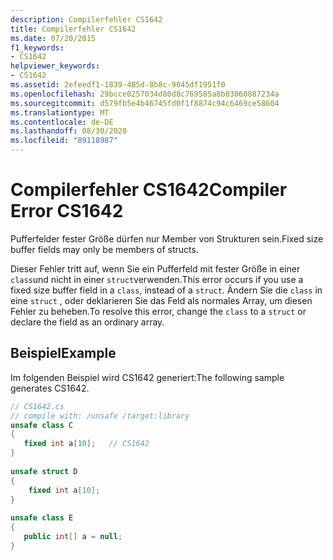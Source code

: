 ```yaml
---
description: Compilerfehler CS1642
title: Compilerfehler CS1642
ms.date: 07/20/2015
f1_keywords:
- CS1642
helpviewer_keywords:
- CS1642
ms.assetid: 2efeedf1-1839-485d-8b8c-9045df1951f0
ms.openlocfilehash: 29bcce0257034d80d8c769585a8b83060887234a
ms.sourcegitcommit: d579fb5e4b46745fd0f1f8874c94c6469ce58604
ms.translationtype: MT
ms.contentlocale: de-DE
ms.lasthandoff: 08/30/2020
ms.locfileid: "89118987"
---
```

# <a name="compiler-error-cs1642"></a><span data-ttu-id="03c54-103">Compilerfehler CS1642</span><span class="sxs-lookup"><span data-stu-id="03c54-103">Compiler Error CS1642</span></span>
<span data-ttu-id="03c54-104">Pufferfelder fester Größe dürfen nur Member von Strukturen sein.</span><span class="sxs-lookup"><span data-stu-id="03c54-104">Fixed size buffer fields may only be members of structs.</span></span>  
  
 <span data-ttu-id="03c54-105">Dieser Fehler tritt auf, wenn Sie ein Pufferfeld mit fester Größe in einer `class`und nicht in einer `struct`verwenden.</span><span class="sxs-lookup"><span data-stu-id="03c54-105">This error occurs if you use a fixed size buffer field in a `class`, instead of a `struct`.</span></span> <span data-ttu-id="03c54-106">Ändern Sie die `class` in eine `struct` , oder deklarieren Sie das Feld als normales Array, um diesen Fehler zu beheben.</span><span class="sxs-lookup"><span data-stu-id="03c54-106">To resolve this error, change the `class` to a `struct` or declare the field as an ordinary array.</span></span>  
  
## <a name="example"></a><span data-ttu-id="03c54-107">Beispiel</span><span class="sxs-lookup"><span data-stu-id="03c54-107">Example</span></span>  
 <span data-ttu-id="03c54-108">Im folgenden Beispiel wird CS1642 generiert:</span><span class="sxs-lookup"><span data-stu-id="03c54-108">The following sample generates CS1642.</span></span>  
  
```csharp  
// CS1642.cs  
// compile with: /unsafe /target:library  
unsafe class C  
{  
   fixed int a[10];   // CS1642  
}  
  
unsafe struct D  
{  
    fixed int a[10];  
}  
  
unsafe class E  
{  
   public int[] a = null;  
}  
```
